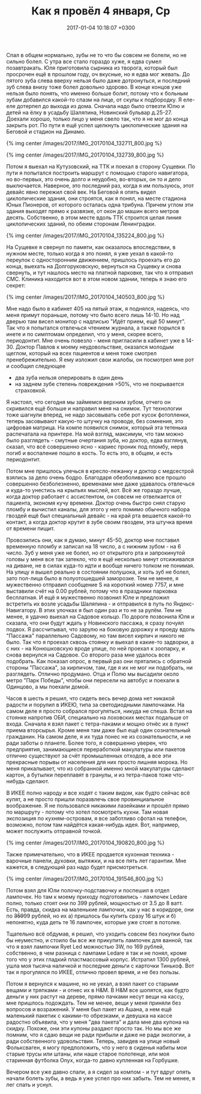 ﻿---
layout: post
title: "Как я провёл 4 января, Ср"
date: 2017-01-04 10:18:07 +0300
comments: true
categories: 
---
Спал в общем нормально, зубы не то что бы совсем не болели, но не сильно болел. С утра все стало гораздо хуже, я едва сумел позавтракать. Юля приготовила сырника из творога, который был просрочен ещё в прошлом году, оч вкусные, но я едва мог жевать. До пятого зуба слева вверху нельзя было даже дотронуться, и последний зуб слева внизу тоже болел довольно здорово. В конце концов уже нельзя было понять, что именно больше болит, потому что к больным зубам добавился какой-то спазм на лице, от скулы к подбородку. Я еле-еле дотерпел до выхода из дома. Сначала надо было отвезти Юлю и детей на ёлку в усадьбу Шаляпина, Новинский бульвар д.25-27. Доехали хорошо, только лицо у меня свело так, что я не мог до конца закрыть рот. По пути я ещё успел щелкнуть циклопические здания на Беговой и стадион на Динамо.

{% img center /images/2017/IMG_20170104_132711_800.jpg %}

{% img center /images/2017/IMG_20170104_132739_800.jpg %}

Потом я выехал на Кутузовский, на ТТК и поехал в сторону Сущевки. По пути я попытался построить маршрут с помощью старого навигатора, но во-первых, это очень долго и неудобно, во-вторых, он то и дело выключается. Наверное, это последний раз, когда я им пользуюсь, этот девайс явно пережил свой век. На Беговой я опять видел циклопические здания, они строятся, как я понял, на месте стадиона Юных Пионеров, от которого осталась одна трибуна. Причем углом эти здания выходят прямо к развязке, от окон до машин всего метров десять. Собственно, в этом месте вдоль ТТК строится целая линия циклопических зданий, по обеим сторонам Ленинградки. 

{% img center /images/2017/IMG_20170104_135224_800.jpg %}

На Сущевке я свернул по памяти, как оказалось впоследствии, в нужном месте, только когда я это понял, я уже уехал в какой-то переулок с односторонним движением, пришлось проехать его до конца, выехать на Долгоруковскую, вернуться на Сущевку и снова свернуть, и тут нашлось место на платной парковке, так что я отправил СМС. Клиника находится вот в этом новом здании, теперь я знаю его секрет:

{% img center /images/2017/IMG_20170104_140503_800.jpg %}

Мне надо было в кабинет 405 на пятый этаж, я поднялся, надеясь, что меня примут пораньше, потому что было всего лишь 14-10. Но над дверью там висел монитор с надписью "Идёт прием, ещё 50 минут". Так что я попытался отвлечься чтением журнала, а также порылся в инете и по симптомам определил, что у меня, скорее всего, периодонтит. Мне очень повезло - меня пригласили в кабинет уже в 14-30. Доктор Павлов к моему неудовольствие, оказался молодым щеглом, который на всех пациентов и меня тоже смотрел пренебрежительно. Я ему изложил свои жалобы, он посмотрел мне рот и сообщил следующее

- два зуба нельзя оперировать в один день
- на заднем зубе степень повреждения >50%, что не покрывается страховкой.

Я настоял, что сегодня мы займемся верхним зубом, отчего он скривился ещё больше и направил меня на снимок. Тут технологии тоже шагнули вперед, не надо засовывать себе рот кусок фотопленки, теперь засовывают какую-то штучку на проводе, без сомнения, это цифровая матрица. На компе появился снимок, который эта тетенька распечатала на принтере. На мой взгляд, максимум, что там можно было разглядеть - смутные очертания зуба, но доктор, едва взглянув, сказал, что всё совершенно ясно - кариес проник под пломбу, нерв погиб и воспаление пошло в кость. То есть это, в общем, и есть периодонтит.  

Потом мне пришлось улечься в кресло-лежанку и доктор с медсестрой взялись за дело очень бодро. Благодаря обезболиванию все прошло совершенно безболезненно, временами мне даже удавалось отвлечься и куда-то унестись на крыльях мыслей, вот. Всё же гораздо лучше, когда доктор работает с ассистентом, он совсем не отвелкается от пациента, экономя кучу времени. Доктор очень быстро снял старую пломбу и вычистил каналы, для этого у него помимо обычного набора гвоздей ещё был специальный девайс - на край рта вешается какой-то контакт, а когда доктор крутит в зубе своим гвоздем, эта штучка время от времени пищит.

Провозились они, как я думаю, минут 45-50, доктор мне поставил временную пломбу и записал на 18 число, а с нижним зубом - на 6 число. Зуб у меня уже не болел, но от открытого рта и запрокинутой головы у меня все так затекло, что я ещё несколько минут отсиживался на диване, не в силах куда-то идти и вообще ничего толком не понимая. На улицу я вышел реально в состоянии полушока, и хоть зуб не болел, зато пол-лица было в полуотошедшей заморозке. Тем не менее, я мужественно отправил сообщение S на короткий номер 7757, и мне выставили счёт на 0.00 рублей, потому что в праздники парковка бесплатная. И ещё я мужественно позвонил Юле и предложил встретить их возле усадьбы Шаляпина - и отправился в путь по Яндекс-Навигатору. В этих улочках я был один раз и то не за рулём. Тем не менее, я удачно выехал на Садовое кольцо. По дороге позвонила Юля и сказала, что они будут ждать у Новинского пассажа, я сразу почуял подвох. Я рассчитывал, что зарулю на боковую дорожку и проеду вдоль "Пассажа" параллельно Садовому, но там висел кирпич и никого не было. Так что я проехал сквозь стоянку и выехал в какие-то задворки, а с них - на Конюшковскую вроде улице, по ней проехал к зоопарку, и снова вернулся на Садовое. Со второго раза мне удалось всех подобрать. Как показал опрос, в первый раз они прятались с обратной стороны "Пассажа", за кирпичом, там, где я их не мог ни подобрать, ни разглядеть. Отлично продумано. Отца и Полю мы высадили около метро "Парк Победы", чтобы они пересели на автобус и поехали в Одинцово, а мы поехали домой. 

Часов в шесть я решил, что сидеть весь вечер дома нет никакой радости и порулил в ИКЕЮ, типа за светодиодными лампочками. На самом деле я просто собрался прогуляться, никуда не спеша. Встал на стоянке напротив ОБИ, специально на лоховских местах подальше от входа. Сначала я взял пакет с тетра-паками и мощно отнёс их в пункт приема вторсырья. Кроме меня там даже был ещё один сознательный гражданин. На самом деле, я их туда понес не из сознательности, и не ради заботы о планете. Более того, я совершенно уверен, что предприятия, занимающиеся переработкой макулатуры или пакетов отлично существуют за счёт промышленных отходов, а все эти прекрасные порывы от населения для них просто лишняя морока. Но меня прикалывает, что из собранной именно мной макулатуры сделают картон, а бутылки переплавят в гранулы, и из тетра-паков тоже что-нибудь сделают.

В ИКЕЕ полно народу и все ходят с таким видом, как будто сейчас всё купят, а не просто пришли поразвлечь свое провинциальное воображение. Я не пользовался никакими лазейками и прошёл прямо по маршруту - потому что хотел посмотреть кухни. Там новая экспозиция по кухням-островам, я все заботливо сфотал на телефон, возможно, потом там найдётся какая-нибудь идея. Вот, например, может послужить отправной точкой.

{% img center /images/2017/IMG_20170104_190820_800.jpg %}

Также примечательно, что в ИКЕЕ продается кухонная техника - варочные панели, духовки, вытяжки, и на все пять лет гарантии. Мне кажется, в следующий раз надо будет присмотреться. 

{% img center /images/2017/IMG_20170104_191546_800.jpg %}

Потом взял для Юли полочку-подставочку и поспешил в отдел лампочек. Но там к моему приходу подготовились - лампочек Ledare полно, только стоят они по 399 рублей, мощностью от 3.5 до 8 ватт. Есть, правда, скидка на маленькие лампочки, как у нас в коридоре, они по ~~359~~99 рублей, но их а) пришлось бы купить сразу 16 штук и б) непонятно, куда деть те 16 лампочек, которые уже стоят в потолке.

Тщательно всё обдумав, я решил, что уходить совсем без покупки было бы неуместно, и стоило бы все же прикупить лампочек для ванной, так что я взял лампочки Ryet Led можностью 3W, по 169 рублей, собственно, в чем разница с лампами Ledare я так и не понял, кроме того что у этих гладкий пластмассовый корпус. Истратил 1300 рублей, ушла моя тысяча наличкой и последние деньги с карточки Тинькоф. Вот так я прогулялся по ИКЕЕ, отлично провел время, и не без пользы.

Потом я вернулся к машине, но не уехал, а взял пакет со старыми вещами и тряпками - и отнес их в H&M. В H&M все шопятся, как будто деньги у них растут на дереве, прямо пачками несут вещи на кассу, мне пришлось подождать. Тем не менее, вещи у меня приняли без вопросов и возражений. У меня был пакет из Ашана, а нем ещё маленький пакетик с какими-то обрезками, и девушка на кассе радостно объявила, что у меня "два пакета" и дала мне два купона на скидку. Похоже, они эти купоны раздают просто так. Но мы все же помним, что я сдаю вещи не ради прибыли и даже не ради экологии, а ради собственного удовольствия. Теперь, завидев на улице новый Фольксваген, я могу предположить, что у него в сиденья набиты мои старые трусы или штаны, или наше старое полотенце, или моя старинная футболка Onyx, когда-то давно купленная на Горбушке. 

Вечером все уже давно спали, а я сидел за компом - и тут вдруг опять начали болеть зубы, а ведь я уже успел про них забыть. Тем не менее, я лег спать и уснул.